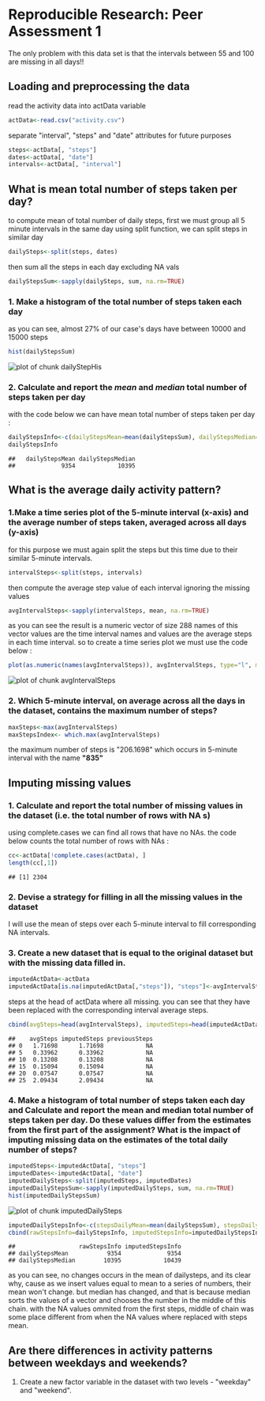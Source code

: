 
# Reproducible Research: Peer Assessment 1

The only problem with this data set is that the intervals between 55 and 100 are missing in all days!!

## Loading and preprocessing the data

read the activity data into actData variable 

```r
actData<-read.csv("activity.csv")
```

separate "interval", "steps" and "date" attributes for future purposes

```r
steps<-actData[, "steps"]
dates<-actData[, "date"]
intervals<-actData[, "interval"]
```

## What is mean total number of steps taken per day?

to compute mean of total number of daily steps, 
first we must group all 5 minute intervals in the same day
using split function, we can split steps in similar day

```r
dailySteps<-split(steps, dates)
```

then sum all the steps in each day excluding NA vals

```r
dailyStepsSum<-sapply(dailySteps, sum, na.rm=TRUE)
```

### 1. Make a histogram of the total number of steps taken each day
as you can see, almost 27% of our case's days have between 10000 and 15000 steps

```r
hist(dailyStepsSum)
```

![plot of chunk dailyStepHis](figures/dailyStepHis.png) 

### 2. Calculate and report the *mean* and *median* total number of steps taken per day
with the code below we can have mean total number of steps taken per day :

```r
dailyStepsInfo<-c(dailyStepsMean=mean(dailyStepsSum), dailyStepsMedian=median(dailyStepsSum))
dailyStepsInfo
```

```
##   dailyStepsMean dailyStepsMedian 
##             9354            10395
```
## What is the average daily activity pattern?
### 1.Make a time series plot of the 5-minute interval (x-axis) and the average number of steps taken, averaged across all days (y-axis)

for this purpose we must again split the steps but this time due to their similar 5-minute intervals.

```r
intervalSteps<-split(steps, intervals)
```

then compute the average step value of each interval ignoring the missing values

```r
avgIntervalSteps<-sapply(intervalSteps, mean, na.rm=TRUE)
```


as you can see the result is a numeric vector of size 288
names of this vector values are the time interval names 
and values are the average steps in each time interval. 
so to create a time series plot we must use the code below :


```r
plot(as.numeric(names(avgIntervalSteps)), avgIntervalSteps, type="l", main="Time series plot of average number of steps per time interval", xlab="time interval number", ylab="average number of steps")
```

![plot of chunk avgIntervalSteps](figures/avgIntervalSteps.png) 

### 2. Which 5-minute interval, on average across all the days in the dataset, contains the maximum number of steps?

```r
maxSteps<-max(avgIntervalSteps)
maxStepsIndex<- which.max(avgIntervalSteps)
```
the maximum number of steps is "206.1698" which occurs in 5-minute interval with the name **"835"** 
## Imputing missing values
### 1. Calculate and report the total number of missing values in the dataset (i.e. the total number of rows with NA s)

using complete.cases we can find all rows that have no NAs.
the code below counts the total number of rows with NAs :

```r
cc<-actData[!complete.cases(actData), ]
length(cc[,1])
```

```
## [1] 2304
```

### 2. Devise a strategy for filling in all the missing values in the dataset
I will use the mean of steps over each 5-minute interval to fill corresponding NA intervals.

### 3. Create a new dataset that is equal to the original dataset but with the missing data filled in.

```r
imputedActData<-actData
imputedActData[is.na(imputedActData[,"steps"]), "steps"]<-avgIntervalSteps[is.na(imputedActData[,"steps"])]
```
steps at the head of actData where all missing. 
you can see that they have been replaced with the corresponding interval average steps.


```r
cbind(avgSteps=head(avgIntervalSteps), imputedSteps=head(imputedActData[,1]), previousSteps=head(actData[,1]))
```

```
##    avgSteps imputedSteps previousSteps
## 0   1.71698      1.71698            NA
## 5   0.33962      0.33962            NA
## 10  0.13208      0.13208            NA
## 15  0.15094      0.15094            NA
## 20  0.07547      0.07547            NA
## 25  2.09434      2.09434            NA
```

### 4. Make a histogram of total number of steps taken each day and Calculate and report the mean and median total number of steps taken per day. Do these values differ from the estimates from the first part of the assignment? What is the impact of imputing missing data on the estimates of the total daily number of steps?


```r
imputedSteps<-imputedActData[, "steps"]
imputedDates<-imputedActData[, "date"]
imputedDailySteps<-split(imputedSteps, imputedDates)
imputedDailyStepsSum<-sapply(imputedDailySteps, sum, na.rm=TRUE)
hist(imputedDailyStepsSum)
```

![plot of chunk imputedDailySteps](figures/imputedDailySteps.png) 

```r
imputedDailyStepsInfo<-c(stepsDailyMean=mean(dailyStepsSum), stepsDailyMedian=median(imputedDailyStepsSum))
cbind(rawStepsInfo=dailyStepsInfo, imputedStepsInfo=imputedDailyStepsInfo)
```

```
##                  rawStepsInfo imputedStepsInfo
## dailyStepsMean           9354             9354
## dailyStepsMedian        10395            10439
```
as you can see, no changes occurs in the mean of dailysteps, and its clear why, cause as we insert values equal to mean to a series of numbers, their mean won't change.
but median has changed, and that is because median sorts the values of a vector and chooses the number in the middle of this chain.
with the NA values ommited from the first steps, middle of chain was some place different from when the NA values where replaced with steps mean.

## Are there differences in activity patterns between weekdays and weekends?
1. Create a new factor variable in the dataset with two levels - "weekday" and "weekend".
